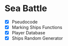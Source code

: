 # Sea Battle
- [x] Pseudocode
- [x] Marking Ships Functions
- [x] Player Database
- [x] Ships Random Generator
